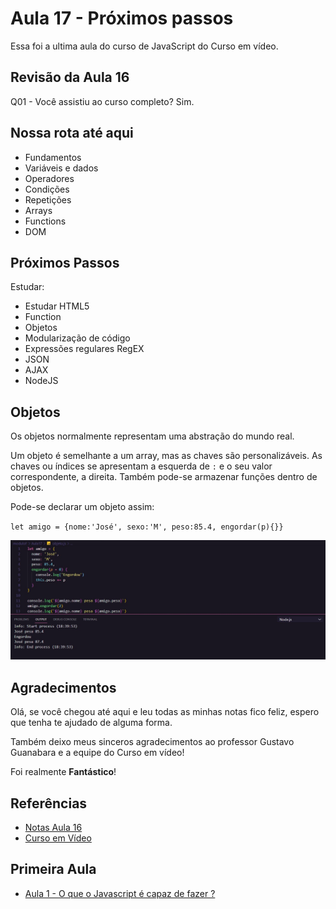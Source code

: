 # Aula 17 - Próximos passos

Essa foi a ultima aula do curso de JavaScript do Curso em vídeo.

## Revisão da Aula 16

Q01 - Você assistiu ao curso completo?
Sim.

## Nossa rota até aqui

- Fundamentos
- Variáveis e dados
- Operadores
- Condições
- Repetições
- Arrays
- Functions
- DOM

## Próximos Passos

Estudar:

- Estudar HTML5
- Function
- Objetos
- Modularização de código
- Expressões regulares RegEX
- JSON
- AJAX
- NodeJS

## Objetos

Os objetos normalmente representam uma abstração do mundo real.

Um objeto é semelhante a um array, mas as chaves são personalizáveis. As chaves ou índices se apresentam a esquerda de `:` e o seu valor correspondente, a direita. Também pode-se armazenar funções dentro de objetos.

Pode-se declarar um objeto assim:

`let amigo = {nome:'José', sexo:'M', peso:85.4, engordar(p){}}`

![](./exemploObjeto.jpg)

## Agradecimentos

Olá, se você chegou até aqui e leu todas as minhas notas fico feliz, espero que tenha te ajudado de alguma forma.

Também deixo meus sinceros agradecimentos ao professor Gustavo Guanabara e a equipe do Curso em vídeo!

Foi realmente **Fantástico**!

## Referências

- [Notas Aula 16](../Aula16/)
- [Curso em Vídeo](https://www.youtube.com/c/CursoemV%C3%ADdeo)

## Primeira Aula

- [Aula 1 - O que o Javascript é capaz de fazer ?](../../moduloA/Aula01/)
